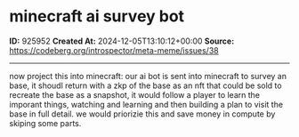 # minecraft ai survey bot

**ID:** 925952
**Created At:** 2024-12-05T13:10:12+00:00
**Source:** https://codeberg.org/introspector/meta-meme/issues/38

---

now project this into minecraft: our ai bot is sent into minecraft to survey an base, it shoudl return with a zkp of the base as an nft that could be sold to recreate the base as a snapshot, it would follow a player to learn the imporant things, watching and learning and then building a plan to visit the base in full detail. we would priorizie this and save money in compute by skiping some parts. 